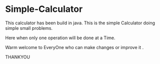 # Simple-Calculator

This calculator has been build in java.
This is the simple Calculator doing simple small problems.

Here when only one operation will be done at a Time.

Warm welcome to EveryOne who can make changes or improve it .

THANKYOU
